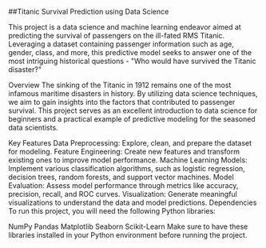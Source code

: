 ##Titanic Survival Prediction using Data Science

This project is a data science and machine learning endeavor aimed at predicting the survival of passengers on the ill-fated RMS Titanic. Leveraging a dataset containing passenger information such as age, gender, class, and more, this predictive model seeks to answer one of the most intriguing historical questions - "Who would have survived the Titanic disaster?"

Overview The sinking of the Titanic in 1912 remains one of the most infamous maritime disasters in history. By utilizing data science techniques, we aim to gain insights into the factors that contributed to passenger survival. This project serves as an excellent introduction to data science for beginners and a practical example of predictive modeling for the seasoned data scientists.

Key Features Data Preprocessing: Explore, clean, and prepare the dataset for modeling. Feature Engineering: Create new features and transform existing ones to improve model performance. Machine Learning Models: Implement various classification algorithms, such as logistic regression, decision trees, random forests, and support vector machines. Model Evaluation: Assess model performance through metrics like accuracy, precision, recall, and ROC curves. Visualization: Generate meaningful visualizations to understand the data and model predictions. Dependencies To run this project, you will need the following Python libraries:

NumPy Pandas Matplotlib Seaborn Scikit-Learn Make sure to have these libraries installed in your Python environment before running the project.
